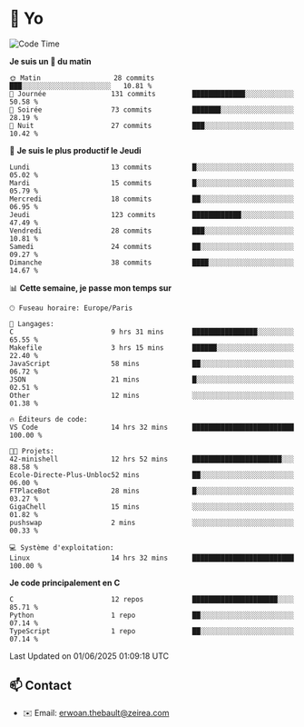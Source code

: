 # 👋 Yo

<!--START_SECTION:waka-->
![Code Time](http://img.shields.io/badge/Code%20Time-59%20hrs%2032%20mins-blue)

**Je suis un 🐤 du matin** 

```text
🌞 Matin                  28 commits          ███░░░░░░░░░░░░░░░░░░░░░░   10.81 % 
🌆 Journée                131 commits         █████████████░░░░░░░░░░░░   50.58 % 
🌃 Soirée                 73 commits          ███████░░░░░░░░░░░░░░░░░░   28.19 % 
🌙 Nuit                   27 commits          ███░░░░░░░░░░░░░░░░░░░░░░   10.42 % 
```
📅 **Je suis le plus productif le Jeudi** 

```text
Lundi                    13 commits          █░░░░░░░░░░░░░░░░░░░░░░░░   05.02 % 
Mardi                    15 commits          █░░░░░░░░░░░░░░░░░░░░░░░░   05.79 % 
Mercredi                 18 commits          ██░░░░░░░░░░░░░░░░░░░░░░░   06.95 % 
Jeudi                    123 commits         ████████████░░░░░░░░░░░░░   47.49 % 
Vendredi                 28 commits          ███░░░░░░░░░░░░░░░░░░░░░░   10.81 % 
Samedi                   24 commits          ██░░░░░░░░░░░░░░░░░░░░░░░   09.27 % 
Dimanche                 38 commits          ████░░░░░░░░░░░░░░░░░░░░░   14.67 % 
```


📊 **Cette semaine, je passe mon temps sur** 

```text
🕑︎ Fuseau horaire: Europe/Paris

💬 Langages: 
C                        9 hrs 31 mins       ████████████████░░░░░░░░░   65.55 % 
Makefile                 3 hrs 15 mins       ██████░░░░░░░░░░░░░░░░░░░   22.40 % 
JavaScript               58 mins             ██░░░░░░░░░░░░░░░░░░░░░░░   06.72 % 
JSON                     21 mins             █░░░░░░░░░░░░░░░░░░░░░░░░   02.51 % 
Other                    12 mins             ░░░░░░░░░░░░░░░░░░░░░░░░░   01.38 % 

🔥 Éditeurs de code: 
VS Code                  14 hrs 32 mins      █████████████████████████   100.00 % 

🐱‍💻 Projets: 
42-minishell             12 hrs 52 mins      ██████████████████████░░░   88.58 % 
Ecole-Directe-Plus-Unbloc52 mins             ██░░░░░░░░░░░░░░░░░░░░░░░   06.00 % 
FTPlaceBot               28 mins             █░░░░░░░░░░░░░░░░░░░░░░░░   03.27 % 
GigaChell                15 mins             ░░░░░░░░░░░░░░░░░░░░░░░░░   01.82 % 
pushswap                 2 mins              ░░░░░░░░░░░░░░░░░░░░░░░░░   00.33 % 

💻 Système d'exploitation: 
Linux                    14 hrs 32 mins      █████████████████████████   100.00 % 
```

**Je code principalement en C** 

```text
C                        12 repos            █████████████████████░░░░   85.71 % 
Python                   1 repo              ██░░░░░░░░░░░░░░░░░░░░░░░   07.14 % 
TypeScript               1 repo              ██░░░░░░░░░░░░░░░░░░░░░░░   07.14 % 
```




 Last Updated on 01/06/2025 01:09:18 UTC
<!--END_SECTION:waka-->

## 📫 Contact

- ✉️ Email: erwoan.thebault@zeirea.com
